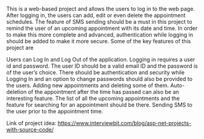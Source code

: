 This is a web-based project and allows the users to log in to the web page. After logging in, the users can add, edit or even delete the appointment schedules. The feature of SMS sending should be a must in this project to remind the user of an upcoming appointment with its date and time. In order to make this more complete and advanced, authentication while logging in should be added to make it more secure. Some of the key features of this project are

Users can Log In and Log Out of the application.
Logging in requires a user id and password. The user ID should be a valid email ID and the password is of the user’s choice. There should be authentication and security while Logging In and an option to change passwords should also be provided to the users.
Adding new appointments and deleting some of them. Auto-deletion of the appointment after the time has passed can also be an interesting feature.
The list of all the upcoming appointments and the feature for searching for an appointment should be there.
Sending SMS to the user prior to the appointment time.

Link of project idea: https://www.interviewbit.com/blog/asp-net-projects-with-source-code/
